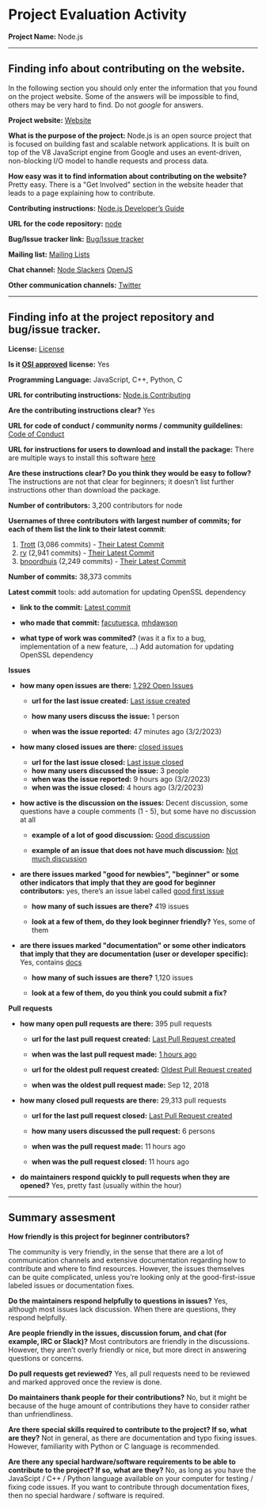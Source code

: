 # Project Evaluation Activity



__Project Name:__  Node.js


---

## Finding info about contributing on the website.

In the following section you should only enter the information that you
found on the project website. Some of the answers will be impossible to find, others
may be very hard to find. Do not _google_ for answers.

__Project website:__ [Website](https://nodejs.org/en/)


__What is the purpose of the project:__ Node.js is an open source project that is focused on building fast and scalable network applications. It is built on top of the V8 JavaScript engine from Google and uses an event-driven, non-blocking I/O model to handle requests and process data.


__How easy was it to find information about contributing on the website?__ Pretty easy. There is a "Get Involved" section in the website header that leads to a page explaining how to contribute.


__Contributing instructions:__ [Node.js Developer’s Guide](https://nodejs.org/en/get-involved/contribute/) 

__URL for the code repository:__ [node](https://github.com/nodejs/node/)

__Bug/Issue tracker link:__ [Bug/Issue tracker](https://github.com/nodejs/node/issues)

__Mailing list:__ [Mailing Lists](https://github.com/nodejs/node#tsc-technical-steering-committee)

__Chat channel:__ 
[Node Slackers](https://www.nodeslackers.com/)
[OpenJS](https://openjs-foundation.slack.com/join/shared_invite/zt-1hp190kw2-9R5r7UMspGrk86~wc5ZGlw#/shared-invite/email)

__Other communication channels:__ 
[Twitter](https://twitter.com/nodejs)


---

## Finding info at the project repository and bug/issue tracker.

__License:__ [License](https://github.com/nodejs/node/blob/main/LICENSE)

__Is it [OSI approved](https://opensource.org/licenses/alphabetical) license:__ Yes 

__Programming Language:__ JavaScript, C++, Python, C

__URL for contributing instructions:__ [Node.js Contributing](https://github.com/nodejs/node/blob/main/CONTRIBUTING.md)

__Are the contributing instructions clear?__  Yes

__URL for code of conduct / community norms / community guildelines:__ [Code of Conduct](https://github.com/nodejs/admin/blob/HEAD/CODE_OF_CONDUCT.md)

__URL for instructions for users to download and install the package:__ 
There are multiple ways to install this software [here](https://nodejs.org/en/download/)

__Are these instructions clear? Do you think they would be easy to follow?__ 
The instructions are not that clear for beginners; it doesn’t list further instructions other than download the package.


__Number of contributors:__ 3,200 contributors for node


__Usernames of three contributors with largest number of commits; for
each of them list the link to their latest commit__:

1. [Trott](https://github.com/Trott) (3,086 commits) - [Their Latest Commit](https://github.com/nodejs/node/commit/a76cb23059a867d88cce4b91338ba16af8f4d5f5)
2. [ry](https://github.com/ry) (2,941 commits) - [Their Latest Commit](https://github.com/nodejs/node/commit/f90c9ce0e255e531fee4f07dbe53f0c6c893e700)
3. [bnoordhuis](https://github.com/bnoordhuis) (2,249 commits) - [Their Latest Commit](https://github.com/nodejs/node/commit/3700d9edf78d512f9ddfd8c3a3baea9793815976)



__Number of commits:__ 38,373 commits

__Latest commit__ tools: add automation for updating OpenSSL dependency

- __link to the commit:__  [Latest commit](https://github.com/nodejs/node/commit/c4103c1ccfeae49e7fd50d7e7deeccde8b3be685)

- __who made that commit:__ [facutuesca](https://github.com/facutuesca), [mhdawson](https://github.com/mhdawson)


- __what type of work was commited?__ (was it a fix to a bug, implementation of a new feature, ...)
Add automation for updating OpenSSL dependency

__Issues__

- __how many open issues are there:__ [1,292 Open Issues](https://github.com/nodejs/node/issues?q=is%3Aopen+is%3Aissue)

    - __url for the last issue created:__ [Last issue created](https://github.com/nodejs/node/issues/46919)

    - __how many users discuss the issue:__ 1 person
    
    - __when was the issue reported:__ 47 minutes ago (3/2/2023)

    

- __how many closed issues are there:__ [closed issues](https://github.com/nodejs/node/issues?q=is%3Aissue+is%3Aclosed)
    - __url for the last issue closed:__ [Last issue closed](https://github.com/nodejs/node/issues/46914)
    - __how many users discussed the issue:__ 3 people
    - __when was the issue reported:__ 9 hours ago (3/2/2023)
    - __when was the issue closed:__ 4 hours ago (3/2/2023)

- __how active is the discussion on the issues:__ Decent discussion, some questions have a couple comments (1 - 5), but some have no discussion at all

    - __example of a lot of good discussion:__ [Good discussion](https://github.com/nodejs/node/issues/46850)
    
    - __example of an issue that does not have much discussion:__ [Not much discussion](https://github.com/nodejs/node/issues/46819)


- __are there issues marked "good for newbies", "beginner" or some other indicators that imply that they are good for beginner contributors:__ 
     yes, there’s an issue label called [good first issue](https://github.com/nodejs/node/issues?q=is%3Aopen+is%3Aissue+label%3A%22good+first+issue%22) 

    - __how many of such issues are there?__ 419 issues
    
    - __look at a few of them, do they look beginner friendly?__ Yes, some of them



- __are there issues marked "documentation" or some other indicators that imply that they are documentation (user or developer specific):__ 
    Yes, contains [docs](https://github.com/nodejs/node/issues?q=is%3Aopen+is%3Aissue+label%3Adoc)

    - __how many of such issues are there?__ 1,120 issues
    
    - __look at a few of them, do you think you could submit a fix?__ 



__Pull requests__

- __how many open pull requests are there:__ 395 pull requests

    - __url for the last pull request created:__ [Last Pull Request created](https://github.com/nodejs/node/pull/46920)
    
    - __when was the last pull request made:__ [1 hours ago](https://github.com/nodejs/node/pull/46920)

    - __url for the oldest pull request created:__ [Oldest Pull Request created](https://github.com/nodejs/node/pull/22831)
    
    - __when was the oldest pull request made:__ Sep 12, 2018

- __how many closed pull requests are there:__ 29,313 pull requests

    - __url for the last pull request closed:__ [Last Pull Request created](https://github.com/nodejs/node/pull/46909)
    
    - __how many users discussed the pull request:__ 6 persons
    
    - __when was the pull request made:__  11 hours ago
    
    - __when was the pull request closed:__ 11 hours ago
    

- __do maintainers respond quickly to pull requests when they are opened?__ 
    Yes, pretty fast (usually within the hour)



---


## Summary assesment
__How friendly is this project for beginner contributors?__

The community is very friendly, in the sense that there are a lot of communication channels and extensive documentation regarding how to contribute and where to find resources. However, the issues themselves can be quite complicated, unless you’re looking only at the good-first-issue labeled issues or documentation fixes.


__Do the maintainers respond helpfully to questions in issues?__
Yes, although most issues lack discussion. When there are questions, they respond helpfully.


__Are people friendly in the issues, discussion forum, and chat (for example, IRC or Slack)?__
Most contributors are friendly in the discussions. However, they aren’t overly friendly or nice, but more direct in answering questions or concerns.



__Do pull requests get reviewed?__
Yes, all pull requests need to be reviewed and marked approved once the review is done.


__Do maintainers thank people for their contributions?__
No, but it might be because of the huge amount of contributions they have to consider rather than unfriendliness. 


__Are there special skills required to contribute to the project? If so, what are they?__
Not in general, as there are documentation and typo fixing issues. However, familiarity with Python or C language is recommended.


__Are there any special hardware/software requirements to be able to contribute to the project? If so, what are they?__
No, as long as you have the JavaScipt / C++ / Python language available on your computer for testing / fixing code issues. If you want to contribute through documentation fixes, then no special hardware / software is required.

